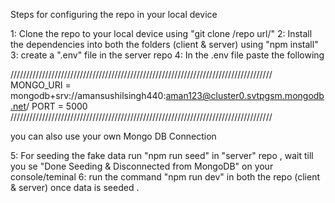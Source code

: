 Steps for configuring the repo in your local device

1: Clone the repo to your local device using "git clone /repo url/"
2: Install the dependencies into both the folders (client & server) using "npm install"
3: create a ".env" file in the server repo 
4: In the .env file paste the following

///////////////////////////////////////////////////////////////////////////////////
MONGO_URI = mongodb+srv://amansushilsingh440:aman123@cluster0.svtpgsm.mongodb.net/
PORT = 5000
///////////////////////////////////////////////////////////////////////////////////

you can also use your own Mongo DB Connection

5: For seeding the fake data run "npm run seed" in "server" repo , wait till you se "Done Seeding & Disconnected from MongoDB" on your console/teminal
6: run the command "npm run dev" in both the repo (client & server) once data is seeded .

